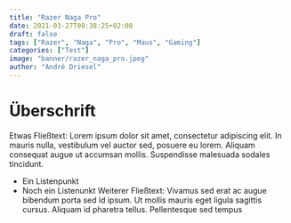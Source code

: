 ```yaml
---
title: "Razer Naga Pro"
date: 2021-03-27T09:38:25+02:00
draft: false
tags: ["Razer", "Naga", "Pro", "Maus", "Gaming"]
categories: ["Test"]
image: "banner/razer_naga_pro.jpeg"
author: "André Driesel"
---
```


# Überschrift

Etwas Fließtext: Lorem ipsum dolor sit amet, consectetur adipiscing elit. In mauris nulla, vestibulum vel auctor sed, posuere eu lorem. Aliquam consequat augue ut accumsan mollis. Suspendisse malesuada sodales tincidunt.

- Ein Listenpunkt
- Noch ein Listenunkt
  Weiterer Fließtext: Vivamus sed erat ac augue bibendum porta sed id ipsum. Ut mollis mauris eget ligula sagittis cursus. Aliquam id pharetra tellus. Pellentesque sed tempus
